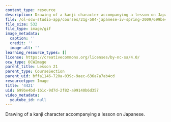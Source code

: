 ```yaml
---
content_type: resource
description: Drawing of a kanji character accompanying a lesson on Japanese.
file: /ol-ocw-studio-app/courses/21g-504-japanese-iv-spring-2009/699be4bd1b1c9d7d2f82a99140b6d357_4421.gif
file_size: 532
file_type: image/gif
image_metadata:
  caption: ''
  credit: ''
  image-alt: ''
learning_resource_types: []
license: https://creativecommons.org/licenses/by-nc-sa/4.0/
ocw_type: OCWImage
parent_title: Lesson 21
parent_type: CourseSection
parent_uid: bffa1146-720a-039c-9aec-636a7a7ab4cd
resourcetype: Image
title: '4421'
uid: 699be4bd-1b1c-9d7d-2f82-a99140b6d357
video_metadata:
  youtube_id: null
---
```

Drawing of a kanji character accompanying a lesson on Japanese.